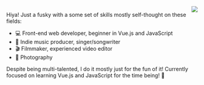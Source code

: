 <a href="https://github.com/anuraghazra/github-readme-stats">
  <img align="right" src="https://github-readme-stats.vercel.app/api/top-langs/?username=skepfusky&layout=compact&langs_count=4)">  
</a>

Hiya! Just a fusky with a some set of skills mostly self-thought on these fields:
<ul>
<li> 💻 Front-end web developer, beginner in Vue.js and JavaScript </li>
<li> 🎵 Indie music producer, singer/songwriter </li>
<li> 🎬 Filmmaker, experienced video editor </li>
<li> 📸 Photography </li>
</ul>

Despite being multi-talented, I do it mostly just for the fun of it! Currently focused on learning Vue.js and JavaScript for the time being! 💜
